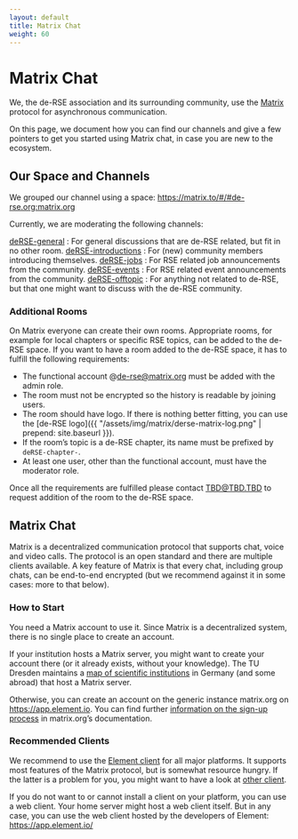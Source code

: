 ```yaml
---
layout: default
title: Matrix Chat
weight: 60
---
```


# Matrix Chat

We, the de-RSE association and its surrounding community, use the [Matrix](https://matrix.org) protocol for asynchronous communication.

On this page, we document how you can find our channels and give a few pointers to get you started using Matrix chat, in case you are new to the ecosystem.

## Our Space and Channels

We grouped our channel using a space: https://matrix.to/#/#de-rse.org:matrix.org

Currently, we are moderating the following channels:

[deRSE-general](https://matrix.to/#/#de-rse.org-general:matrix.org)
: For general discussions that are de-RSE related, but fit in no other room.
[deRSE-introductions](https://matrix.to/#/#de-rse.org-introductions:matrix.org)
: For (new) community members introducing themselves.
[deRSE-jobs](https://matrix.to/#/#de-rse.org-jobs:matrix.org)
: For RSE related job announcements from the community.
[deRSE-events](https://matrix.to/#/#de-rse.org-events:matrix.org)
: For RSE related event announcements from the community.
[deRSE-offtopic](https://matrix.to/#/#de-rse.org-offtopic:matrix.org)
: For anything not related to de-RSE, but that one might want to discuss with the de-RSE community.

### Additional Rooms

On Matrix everyone can create their own rooms.
Appropriate rooms, for example for local chapters or specific RSE topics, can be added to the de-RSE space.
If you want to have a room added to the de-RSE space, it has to fulfill the following requirements:

- The functional account @de-rse@matrix.org must be added with the admin role.
- The room must not be encrypted so the history is readable by joining users.
- The room should have logo.
  If there is nothing better fitting, you can use the [de-RSE logo]({{ "/assets/img/matrix/derse-matrix-log.png" | prepend: site.baseurl }}).
- If the room’s topic is a de-RSE chapter, its name must be prefixed by `deRSE-chapter-`.
- At least one user, other than the functional account, must have the moderator role.

Once all the requirements are fulfilled please contact <TBD@TBD.TBD> to request addition of the room to the de-RSE space.

## Matrix Chat

Matrix is a decentralized communication protocol that supports chat, voice and video calls.
The protocol is an open standard and there are multiple clients available.
A key feature of Matrix is that every chat, including group chats, can be end-to-end encrypted (but we recommend against it in some cases: more to that below).

### How to Start

You need a Matrix account to use it.
Since Matrix is a decentralized system, there is no single place to create an account.

If your institution hosts a Matrix server, you might want to create your account there (or it already exists, without your knowledge). The TU Dresden maintains a [map of scientific institutions](https://doc.matrix.tu-dresden.de/images/federation_map.svg) in Germany (and some abroad) that host a Matrix server.

Otherwise, you can create an account on the generic instance matrix.org on <https://app.element.io>.
You can find further [information on the sign-up process](https://matrix.org/docs/chat_basics/matrix-for-im/) in matrix.org’s documentation.

### Recommended Clients

We recommend to use the [Element client](https://element.io/download) for all major platforms.
It supports most features of the Matrix protocol, but is somewhat resource hungry.
If the latter is a problem for you, you might want to have a look at [other client](https://matrix.org/ecosystem/clients/).

If you do not want to or cannot install a client on your platform, you can use a web client.
Your home server might host a web client itself.
But in any case, you can use the web client hosted by the developers of Element: <https://app.element.io/>
